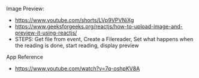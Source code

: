 Image Preview: 
- https://www.youtube.com/shorts/LVp9VPVNiXg
- https://www.geeksforgeeks.org/reactjs/how-to-upload-image-and-preview-it-using-reactjs/
- STEPS: Get file from event, Create a Filereader, Set what happens when the reading is done, start reading, display preview

App Reference
- https://www.youtube.com/watch?v=7q-oshpKV8A